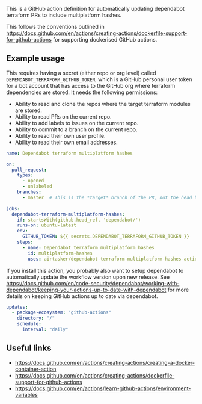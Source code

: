 This is a GitHub action definition for automatically updating dependabot terraform PRs to include multiplatform hashes.

This follows the conventions outlined in https://docs.github.com/en/actions/creating-actions/dockerfile-support-for-github-actions for supporting dockerised GitHub actions.

## Example usage

This requires having a secret (either repo or org level) called `DEPENDABOT_TERRAFORM_GITHUB_TOKEN`, which is a GitHub personal user token for a bot account that has access to the GitHub org where terraform dependencies are stored. It needs the following permissions:
* Ability to read and clone the repos where the target terraform modules are stored.
* Ability to read PRs on the current repo.
* Ability to add labels to issues on the current repo.
* Ability to commit to a branch on the current repo.
* Ability to read their own user profile.
* Ability to read their own email addresses.

```yaml
name: Dependabot terraform multiplatform hashes

on:
  pull_request:
    types:
      - opened
      - unlabeled
    branches:
      - master  # This is the *target* branch of the PR, not the head branch.

jobs:
  dependabot-terraform-multiplatform-hashes:
    if: startsWith(github.head_ref, 'dependabot/')
    runs-on: ubuntu-latest
    env:
      GITHUB_TOKEN: ${{ secrets.DEPENDABOT_TERRAFORM_GITHUB_TOKEN }}
    steps:
      - name: Dependabot terraform multiplatform hashes
        id: multiplatform-hashes
        uses: airtasker/dependabot-terraform-multiplatform-hashes-action@v20220527
```

If you install this action, you probably also want to setup dependabot to automatically update the workflow version upon new release.
See https://docs.github.com/en/code-security/dependabot/working-with-dependabot/keeping-your-actions-up-to-date-with-dependabot for more details on keeping GitHub actions up to date via dependabot.

```yaml
updates:
  - package-ecosystem: "github-actions"
    directory: "/"
    schedule:
      interval: "daily"
```

## Useful links

* https://docs.github.com/en/actions/creating-actions/creating-a-docker-container-action
* https://docs.github.com/en/actions/creating-actions/dockerfile-support-for-github-actions
* https://docs.github.com/en/actions/learn-github-actions/environment-variables
